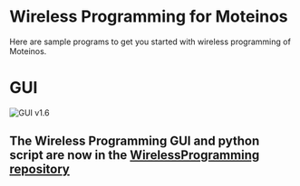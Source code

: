 # Wireless Programming for Moteinos

Here are sample programs to get you started with wireless programming of Moteinos.

# GUI
![GUI v1.6](https://raw.githubusercontent.com/LowPowerLab/WirelessProgramming/master/OTAGUI.png)

## The Wireless Programming GUI and python script are now in the [WirelessProgramming repository](https://github.com/LowPowerLab/WirelessProgramming)